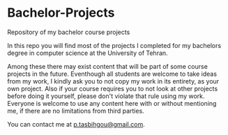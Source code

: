 # Bachelor-Projects
Repository of my bachelor course projects

In this repo you will find most of the projects I completed for my bachelors degree in computer science at the University of Tehran.

Among these there may exist content that will be part of some course projects in the future. Eventhough all students are welcome to take ideas from my work, I kindly ask you to not copy my work in its entirety, as your own project. Also if your course requires you to not look at other projects before doing it yourself, please don't violate that rule using my work.
Everyone is welcome to use any content here with or without mentioning me, if there are no limitations from third parties.

You can contact me at <p.tasbihgou@gmail.com>.
